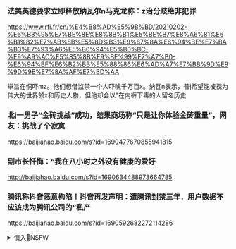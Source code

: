 ### 法美英德要求立即释放纳瓦尔n马克龙称：z治分歧绝非犯罪
https://www.rfi.fr/cn/%E4%B8%AD%E5%9B%BD/20210202-%E6%B3%95%E7%BE%8E%E8%8B%B1%E5%BE%B7%E8%A6%81%E6%B1%82%E7%AB%8B%E5%8D%B3%E9%87%8A%E6%94%BE%E7%BA%B3%E7%93%A6%E5%B0%94%E5%B0%BC-%E9%A9%AC%E5%85%8B%E9%BE%99%E7%A7%B0-%E6%94%BF%E6%B2%BB%E5%88%86%E6%AD%A7%E7%BB%9D%E9%9D%9E%E7%8A%AF%E7%BD%AA

举旨在恫吓mz。他们想借监禁一个人吓唬千万百x。纳瓦n表示，普j希望能被视为伟大的世界领x和历史人物，但他却会以"在内裤下毒的人留名历史

### 北j一男子“金砖挑战”成功，结果商场称“只是让你体验金砖重量”，网友：挑战了个寂寞
https://baijiahao.baidu.com/s?id=1690477670855941815

### 副市长忏悔：“我在八小时之外没有健康的爱好
http://baijiahao.baidu.com/s?id=1690634488973664785

### 腾讯称抖音恶意构陷！抖音再发声明：遭腾讯封禁三年，用户数据不应该成为腾讯公司的“私产
https://baijiahao.baidu.com/s?id=1690592682272114286

<details><summary>慎入🔞NSFW</summary>

Not Safe For Work
<img src="https://upload.wikimedia.org/wikipedia/commons/thumb/d/d3/Biohazard_Symbol_Specification.png/210px-Biohazard_Symbol_Specification.png">

<details><summary><b>风险自理Use At Your Own Risk🈲</summary>


</details>
</details>
